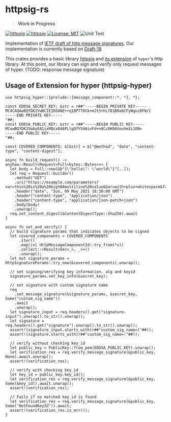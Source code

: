 # httpsig-rs

> **Work in Progress**

[![httpsig](https://img.shields.io/crates/v/httpsig.svg)](https://crates.io/crates/httpsig)
[![httpsig](https://docs.rs/httpsig/badge.svg)](https://docs.rs/httpsig)
[![License: MIT](https://img.shields.io/badge/License-MIT-blue.svg)](LICENSE)
![Unit Test](https://github.com/junkurihara/rust-rpxy/actions/workflows/ci.yml/badge.svg)

Implementation of [IETF draft of http message signatures](https://datatracker.ietf.org/doc/draft-ietf-httpbis-message-signatures/). Our implementation is currently based on [Draft-19](https://datatracker.ietf.org/doc/draft-ietf-httpbis-message-signatures/19/).

This crates provides a basic library [httpsig](./httpsig) and [its extension](./httpsig-hyper/) of `hyper`'s http library. At this point, our library can sign and verify only request messages of hyper. (TODO: response message signature)

## Usage of Extension for hyper (httpsig-hyper)

```rust:
use httpsig_hyper::{prelude::{message_component::*, *}, *};

const EDDSA_SECRET_KEY: &str = r##"-----BEGIN PRIVATE KEY-----
MC4CAQAwBQYDK2VwBCIEIDSHAE++q1BP7T8tk+mJtS+hLf81B0o6CFyWgucDFN/C
-----END PRIVATE KEY-----
"##;
const EDDSA_PUBLIC_KEY: &str = r##"-----BEGIN PUBLIC KEY-----
MCowBQYDK2VwAyEA1ixMQcxO46PLlgQfYS46ivFd+n0CcDHSKUnuhm3i1O0=
-----END PUBLIC KEY-----
"##;

const COVERED_COMPONENTS: &[&str] = &["@method", "date", "content-type", "content-digest"];

async fn build_request() -> anyhow::Result<Request<Full<bytes::Bytes>>> {
  let body = Full::new(&b"{\"hello\": \"world\"}"[..]);
  let req = Request::builder()
    .method("GET")
    .uri("https://example.com/parameters?var=this%20is%20a%20big%0Amultiline%20value&bar=with+plus+whitespace&fa%C3%A7ade%22%3A%20=something")
    .header("date", "Sun, 09 May 2021 18:30:00 GMT")
    .header("content-type", "application/json")
    .header("content-type", "application/json-patch+json")
    .body(body)
    .unwrap();
  req.set_content_digest(&ContentDigestType::Sha256).await
}

async fn set_and_verify() {
  // build signature params that indicates objects to be signed
  let covered_components = COVERED_COMPONENTS
      .iter()
      .map(|v| HttpMessageComponentId::try_from(*v))
      .collect::<Result<Vec<_>, _>>()
      .unwrap();
  let mut signature_params = HttpSignatureParams::try_new(&covered_components).unwrap();

  // set signing/verifying key information, alg and keyid
  signature_params.set_key_info(&secret_key);

  // set signature with custom signature name
  req
    .set_message_signature(&signature_params, &secret_key, Some("custom_sig_name"))
    .await
    .unwrap();
  let signature_input = req.headers().get("signature-input").unwrap().to_str().unwrap();
  let signature = req.headers().get("signature").unwrap().to_str().unwrap();
  assert!(signature_input.starts_with(r##"custom_sig_name=("##));
  assert!(signature.starts_with(r##"custom_sig_name=:"##));

  // verify without checking key_id
  let public_key = PublicKey::from_pem(EDDSA_PUBLIC_KEY).unwrap();
  let verification_res = req.verify_message_signature(&public_key, None).await.unwrap();
  assert!(verification_res);

  // verify with checking key_id
  let key_id = public_key.key_id();
  let verification_res = req.verify_message_signature(&public_key, Some(&key_id)).await.unwrap();
  assert!(verification_res);

  // Fails if no matched key_id is found
  let verification_res = req.verify_message_signature(&public_key, Some("NotFoundKeyId")).await;
  assert!(verification_res.is_err());
}

```
